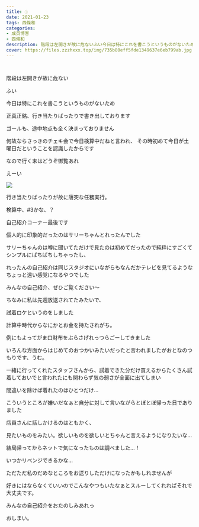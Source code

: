 ```yaml
---
title: 𓊓
date: 2021-01-23
tags: 西條和
categories: 
- 成员博客
- 西條和
description: 階段は左開きが故に危ないふい今日は特にこれを書こうというものがないため正真正銘、...
cover: https://files.zzzhxxx.top/img/735b80eff5fde1349637e6eb799ab.jpg 
---
```


        ﻿







階段は左開きが故に危ない





















ふい



















今日は特にこれを書こうというものがないため







正真正銘、行き当たりばったりで書き出しております



















ゴールも、途中地点も全く決まっておりません

















何故ならさっきのチェキ会で今日検算中だねと言われ、
その時初めて今日が土曜日だということを認識したからです

















なので行く末はどうぞ御覧あれ



















えーい



![](https://files.zzzhxxx.top/img/735b80eff5fde1349637e6eb799ab.jpg)






行き当たりばったりが故に唐突な任務実行。














検算中、#3かな、？






自己紹介コーナー最後です








個人的に印象的だったのはサリーちゃんとれったんでした













サリーちゃんのは噂に聞いてただけで見たのは初めてだったので純粋にすごくてシンプルにぱちぱちしちゃったし、





れったんの自己紹介は同じスタジオにいながらもなんだかテレビを見てるようなちょっと遠い感覚になるやつでした












みんなの自己紹介、ぜひご覧ください〜


















ちなみに私は先週放送されてたみたいで、

試着ロケというのをしました












計算中時代からなにかとお金を持たされがち。














例にもよってがま口財布をぶらさげれっつらごーしてきました








いろんな方面からはじめてのおつかいみたいだったと言われましたがおとなのつもりです、うむ。












一緒に行ってくれたスタッフさんから、試着できた分だけ買えるからたくさん試着しておいでと言われたにも関わらず気の弱さが全面に出てしまい

間違いを除けば着れたのはひとつだけ…














こういうところが嫌いだなぁと自分に対して言いながらとぼとぼ帰った日でありました













店員さんに話しかけるのはともかく、

見たいものをみたい。欲しいものを欲しいとちゃんと言えるようになりたいな…


















結局帰ってからネットで気になったものは調べました…！













いつかリベンジできるかな…















ただただ私のだめなところをお送りしただけになったかもしれませんが


好きにはならなくていいのでこんなやつもいたなぁとスルーしてくれればそれで大丈夫です。

















みんなの自己紹介をおたのしみあれっ






















おしまい。


